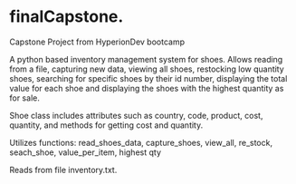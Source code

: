 # finalCapstone.
Capstone Project from HyperionDev bootcamp

A python based inventory management system for shoes.
Allows reading from a file, capturing new data, viewing all shoes,
restocking low quantity shoes, searching for specific shoes by their id number, 
displaying the total value for each shoe and displaying the shoes with the highest quantity as for sale.

Shoe class includes attributes such as country, code, product, cost, quantity, and methods for getting cost and quantity.

Utilizes functions: 
read_shoes_data, capture_shoes, view_all, re_stock, seach_shoe, value_per_item, highest qty 

Reads from file inventory.txt.
